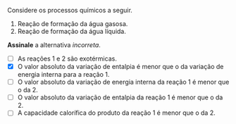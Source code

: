 Considere os processos químicos a seguir.

1. Reação de formação da água gasosa.
2. Reação de formação da água líquida.

**Assinale** a alternativa *incorreta*.

- [ ] As reações $1$ e $2$ são exotérmicas.   
- [x] O valor absoluto da variação de entalpia é menor que o da variação de energia interna para a reação $1$.
- [ ] O valor absoluto da variação de energia interna da reação $1$ é menor que o da $2$.   
- [ ] O valor absoluto da variação de entalpia da reação $1$ é menor que o da $2$.   
- [ ] A capacidade calorífica do produto da reação $1$ é menor que o da $2$.   
